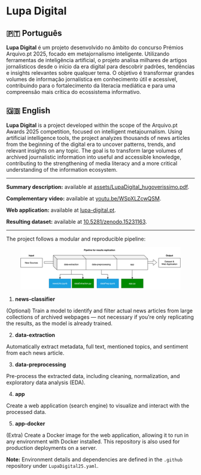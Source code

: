 # Lupa Digital

## 🇵🇹 Português

**Lupa Digital** é um projeto desenvolvido no âmbito do concurso Prémios Arquivo.pt 2025, focado em metajornalismo inteligente. Utilizando ferramentas de inteligência artificial, o projeto analisa milhares de artigos jornalísticos desde o início da era digital para descobrir padrões, tendências e insights relevantes sobre qualquer tema. O objetivo é transformar grandes volumes de informação jornalística em conhecimento útil e acessível, contribuindo para o fortalecimento da literacia mediática e para uma compreensão mais crítica do ecossistema informativo.

## 🇬🇧 English

**Lupa Digital** is a project developed within the scope of the Arquivo.pt Awards 2025 competition, focused on intelligent metajournalism. Using artificial intelligence tools, the project analyzes thousands of news articles from the beginning of the digital era to uncover patterns, trends, and relevant insights on any topic. The goal is to transform large volumes of archived journalistic information into useful and accessible knowledge, contributing to the strengthening of media literacy and a more critical understanding of the information ecosystem.

----

**Summary description:** available at [assets/LupaDigital_hugoverissimo.pdf](https://lupadigital25.github.io/assets/LupaDigital_hugoverissimo.pdf).

**Complementary video:** available at [youtu.be/WSpXLZcwQSM](https://youtu.be/WSpXLZcwQSM).

**Web application:** available at [lupa-digital.pt](http://lupa-digital.pt).

**Resulting dataset:** available at [10.5281/zenodo.15231163](https://doi.org/10.5281/zenodo.15231163).

---

The project follows a modular and reproducible pipeline:

<p align="center">
  <img src="pipeline_project.png" alt="Project Pipeline" width="85%"/>
</p>

1. **news-classifier**

(Optional) Train a model to identify and filter actual news articles from large collections of archived webpages — not necessary if you're only replicating the results, as the model is already trained.

2. **data-extraction**

Automatically extract metadata, full text, mentioned topics, and sentiment from each news article.

3. **data-preprocessing**

Pre-process the extracted data, including cleaning, normalization, and exploratory data analysis (EDA).

4. **app**

Create a web application (search engine) to visualize and interact with the processed data.

5. **app-docker**

(Extra) Create a Docker image for the web application, allowing it to run in any environment with Docker installed. This repository is also used for production deployments on a server.

**Note:** Environment details and dependencies are defined in the `.github` repository under `LupaDigital25.yaml`.